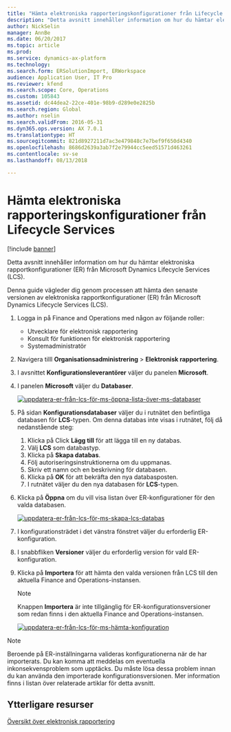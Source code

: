 ```yaml
---
title: "Hämta elektroniska rapporteringskonfigurationer från Lifecycle Services"
description: "Detta avsnitt innehåller information om hur du hämtar elektroniska rapportkonfigurationer (ER) från Microsoft Dynamics Lifecycle Services (LCS)."
author: NickSelin
manager: AnnBe
ms.date: 06/20/2017
ms.topic: article
ms.prod: 
ms.service: dynamics-ax-platform
ms.technology: 
ms.search.form: ERSolutionImport, ERWorkspace
audience: Application User, IT Pro
ms.reviewer: kfend
ms.search.scope: Core, Operations
ms.custom: 105843
ms.assetid: dc44dea2-22ce-401e-98b9-d289e0e2825b
ms.search.region: Global
ms.author: nselin
ms.search.validFrom: 2016-05-31
ms.dyn365.ops.version: AX 7.0.1
ms.translationtype: HT
ms.sourcegitcommit: 821d8927211d7ac3e479848c7e7bef9f650d4340
ms.openlocfilehash: 8686d2639a3ab7f2e79944cc5eed51571d463261
ms.contentlocale: sv-se
ms.lasthandoff: 08/13/2018

---
```


# <a name="download-electronic-reporting-configurations-from-lifecycle-services"></a>Hämta elektroniska rapporteringskonfigurationer från Lifecycle Services

[!include [banner](../includes/banner.md)]

Detta avsnitt innehåller information om hur du hämtar elektroniska rapportkonfigurationer (ER) från Microsoft Dynamics Lifecycle Services (LCS).

Denna guide vägleder dig genom processen att hämta den senaste versionen av elektroniska rapportkonfigurationer (ER) från Microsoft Dynamics Lifecycle Services (LCS).

1. Logga in på Finance and Operations med någon av följande roller:

    - Utvecklare för elektronisk rapportering
    - Konsult för funktionen för elektronisk rapportering
    - Systemadministratör

2. Navigera tilll **Organisationsadministrering** &gt; **Elektronisk rapportering**.
3. I avsnittet **Konfigurationsleverantörer** väljer du panelen **Microsoft**.
4. I panelen **Microsoft** väljer du **Databaser**.

    [![uppdatera-er-från-lcs-för-ms-öppna-lista-över-ms-databaser](./media/update-er-from-lcs-for-ms-open-ms-repositories-list.png)](./media/update-er-from-lcs-for-ms-open-ms-repositories-list.png)

5. På sidan **Konfigurationsdatabaser** väljer du i rutnätet den befintliga databasen för **LCS**-typen. Om denna databas inte visas i rutnätet, följ då nedanstående steg:

    1. Klicka på Click **Lägg till** för att lägga till en ny databas.
    2. Välj **LCS** som databastyp.
    3. Klicka på **Skapa databas**.
    4. Följ autoriseringsinstruktionerna om du uppmanas.
    5. Skriv ett namn och en beskrivning för databasen.
    6. Klicka på **OK** för att bekräfta den nya databasposten.
    7. I rutnätet väljer du den nya databasen för **LCS**-typen.

6. Klicka på **Öppna** om du vill visa listan över ER-konfigurationer för den valda databasen.

    [![uppdatera-er-från-lcs-för-ms-skapa-lcs-databas](./media/update-er-from-lcs-for-ms-make-lcs-repository.png)](./media/update-er-from-lcs-for-ms-make-lcs-repository.png)

7. I konfigurationsträdet i det vänstra fönstret väljer du erforderlig ER-konfiguration.
8. I snabbfliken **Versioner** väljer du erforderlig version för vald ER-konfiguration.
9. Klicka på **Importera** för att hämta den valda versionen från LCS till den aktuella Finance and Operations-instansen.

    > [!NOTE]
    > Knappen **Importera** är inte tillgänglig för ER-konfigurationsversioner som redan finns i den aktuella Finance and Operations-instansen.

    [![uppdatera-er-från-lcs-för-ms-hämta-konfiguration](./media/update-er-from-lcs-for-ms-download-configuration.png)](./media/update-er-from-lcs-for-ms-download-configuration.png)

> [!NOTE]
> Beroende på ER-inställningarna valideras konfigurationerna när de har importerats. Du kan komma att meddelas om eventuella inkonsekvensproblem som upptäcks. Du måste lösa dessa problem innan du kan använda den importerade konfigurationsversionen. Mer information finns i listan över relaterade artiklar för detta avsnitt.

## <a name="additional-resources"></a>Ytterligare resurser

[Översikt över elektronisk rapportering](general-electronic-reporting.md)

